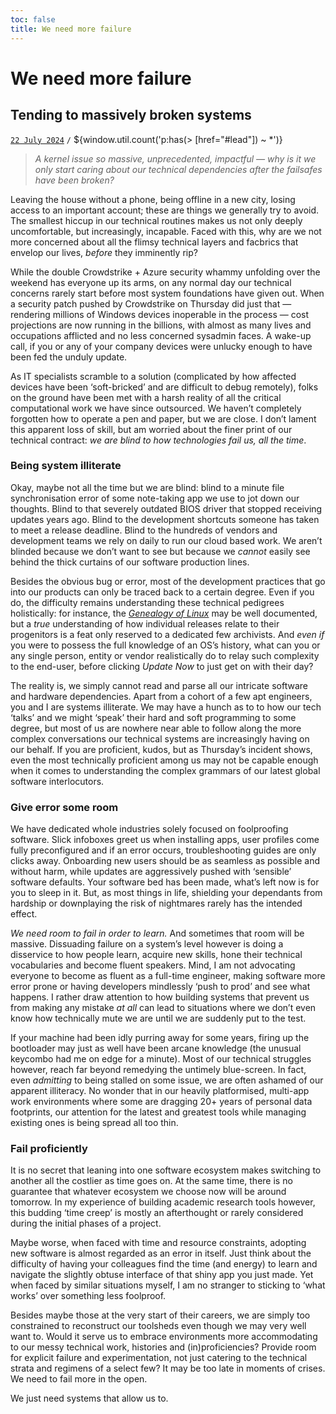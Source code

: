 ```yaml
---
toc: false
title: We need more failure
---
```


# We need more failure
## Tending to massively broken systems [](#post) [](#bookmark)
[`22 July 2024`](#lead) `/` ${window.util.count('p:has(> [href="#lead"]) ~ *')}

> *A kernel issue so massive, unprecedented, impactful —  why is it we only start caring about our technical dependencies after the failsafes have been broken?*

Leaving the house without a phone, being offline in a new city, losing access to an important account; these are things we generally try to avoid. The smallest hiccup in our technical routines makes us not only deeply uncomfortable, but increasingly, incapable. 
Faced with this, why are we not more concerned about all the flimsy technical layers and facbrics that envelop our lives, *before* they imminently rip?

While the double Crowdstrike + Azure security whammy unfolding over the weekend has everyone up its arms, on any normal day our technical concerns rarely start before most system foundations have given out. 
When a security patch pushed by Crowdstrike on Thursday did just that — rendering millions of Windows devices inoperable in the process — cost projections are now running in the billions, with almost as many lives and occupations afflicted and no less concerned sysadmin faces. 
A wake-up call, if you or any of your company devices were unlucky enough to have been fed the unduly update.

As IT specialists scramble to a solution (complicated by how affected devices have been ‘soft-bricked’ and are difficult to debug remotely), folks on the ground have been met with a harsh reality of all the critical computational work we have since outsourced. 
We haven’t completely forgotten how to operate a pen and paper, but we are close. I don’t lament this apparent loss of skill, but am worried about the finer print of our technical contract: *we are blind to how technologies fail us, all the time*.

### Being system illiterate

Okay, maybe not all the time but we are blind:
blind to a minute file synchronisation error of some note-taking app we use to jot down our thoughts. 
Blind to that severely outdated BIOS driver that stopped receiving updates years ago. 
Blind to the development shortcuts someone has taken to meet a release deadline. 
Blind to the hundreds of vendors and development teams we rely on daily to run our cloud based work. 
We aren’t blinded because we don’t want to see but because we *cannot* easily see behind the thick curtains of our software production lines.

Besides the obvious bug or error, most of the development practices that go into our products can only be traced back to a certain degree. 
Even if you do, the difficulty remains understanding these technical pedigrees holistically:
for instance, the [*Genealogy of Linux*](https://distrowatch.com/dwres.php?resource=family-tree) may be well documented, but a *true* understanding of how individual releases relate to their progenitors is a feat only reserved to a dedicated few archivists. 
And *even if* you were to possess the full knowledge of an OS’s history, what can you or any single person, entity or vendor realistically do to relay such complexity to the end-user, before clicking *Update Now* to just get on with their day?

The reality is, we simply cannot read and parse all our intricate software and hardware dependencies. 
Apart from a cohort of a few apt engineers, you and I are systems illiterate. 
We may have a hunch as to to how our tech ‘talks’ and we might ‘speak’ their hard and soft programming to some degree, but most of us are nowhere near able to follow along the more complex conversations our technical systems are increasingly having on our behalf. 
If you are proficient, kudos, but as Thursday’s incident shows, even the most technically proficient among us may not be capable enough when it comes to understanding the complex grammars of our latest global software interlocutors.

### Give error some room
We have dedicated whole industries solely focused on foolproofing software. 
Slick infoboxes greet us when installing apps, user profiles come fully preconfigured and if an error occurs, troubleshooting guides are only clicks away. 
Onboarding new users should be as seamless as possible and without harm, while updates are aggressively pushed with ‘sensible’ software defaults. 
Your software bed has been made, what’s left now is for you to sleep in it.
But, as most things in life, shielding your dependants from hardship or downplaying the risk of nightmares rarely has the intended effect.

*We need room to fail in order to learn.*
And sometimes that room will be massive. 
Dissuading failure on a system’s level however is doing a disservice to how people learn, acquire new skills, hone their technical vocabularies and become fluent speakers. 
Mind, I am not advocating everyone to become as fluent as a full-time engineer, making software more error prone or having developers mindlessly ‘push to prod’ and see what happens. 
I rather draw attention to how building systems that prevent us from making any mistake *at all* can lead to situations where we don’t even know how technically mute we are until we are suddenly put to the test.

If your machine had been idly purring away for some years, firing up the bootloader may just as well have been arcane knowledge
(the unusual keycombo had me on edge for a minute). 
Most of our technical struggles however, reach far beyond remedying the untimely blue-screen. 
In fact, even *admitting* to being stalled on some issue, we are often ashamed of our apparent illiteracy. 
No wonder that in our heavily platformised, multi-app work environments where some are dragging 20+ years of personal data footprints, our attention for the latest and greatest tools while managing existing ones is being spread all too thin.

### Fail proficiently
It is no secret that leaning into one software ecosystem makes switching to another all the costlier as time goes on. 
At the same time, there is no guarantee that whatever ecosystem we choose now will be around tomorrow.
In my experience of building academic research tools however, this budding ‘time creep’ is mostly an afterthought or rarely considered during the initial phases of a project. 

Maybe worse, when faced with time and resource constraints, adopting new software is almost  regarded as an error in itself.
Just think about the difficulty of having your colleagues find the time (and energy) to learn and navigate the slightly obtuse interface of that shiny app you just made.
Yet when faced by similar situations myself, I am no stranger to sticking to ‘what works’ over something less foolproof.

Besides maybe those at the very start of their careers, we are simply too constrained to reconstruct our toolsheds even though we may very well want to. 
Would it serve us to embrace environments more accommodating to our messy technical work, histories and (in)proficiencies? 
Provide room for explicit failure and experimentation, not just catering to the technical strata and regimens of a select few? 
It may be too late in moments of crises. We need to fail more in the open.

We just need systems that allow us to.